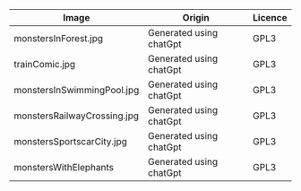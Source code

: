 | Image                       | Origin                  | Licence |
| --------------------------- | ----------------------- | ------- |
| monstersInForest.jpg        | Generated using chatGpt | GPL3    |
| trainComic.jpg              | Generated using chatGpt | GPL3    |
| monstersInSwimmingPool.jpg  | Generated using chatGpt | GPL3    |
| monstersRailwayCrossing.jpg | Generated using chatGpt | GPL3    |
| monstersSportscarCity.jpg   | Generated using chatGpt | GPL3    |
| monstersWithElephants       | Generated using chatGpt | GPL3    |
